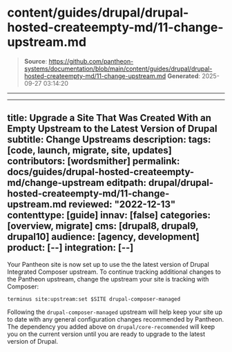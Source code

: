 # content/guides/drupal/drupal-hosted-createempty-md/11-change-upstream.md

> **Source**: https://github.com/pantheon-systems/documentation/blob/main/content/guides/drupal/drupal-hosted-createempty-md/11-change-upstream.md
> **Generated**: 2025-09-27 03:14:20

---

---
title: Upgrade a Site That Was Created With an Empty Upstream to the Latest Version of Drupal
subtitle: Change Upstreams
description: 
tags: [code, launch, migrate, site, updates]
contributors: [wordsmither]
permalink: docs/guides/drupal-hosted-createempty-md/change-upstream
editpath: drupal/drupal-hosted-createempty-md/11-change-upstream.md
reviewed: "2022-12-13"
contenttype: [guide]
innav: [false]
categories: [overview, migrate]
cms: [drupal8, drupal9, drupal10]
audience: [agency, development]
product: [--]
integration: [--]
---

Your Pantheon site is now set up to use the the latest version of Drupal Integrated Composer upstream. To continue tracking additional changes to the Pantheon upstream, change the upstream your site is tracking with Composer:

```bash{promptUser:user}
terminus site:upstream:set $SITE drupal-composer-managed
```

Following the `drupal-composer-managed` upstream will help keep your site up to date with any general configuration changes recommended by Pantheon. The dependency you added above on `drupal/core-recommended` will keep you on the current version until you are ready to upgrade to the latest version of Drupal.
